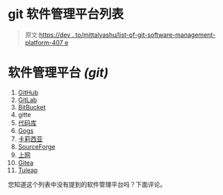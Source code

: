 # git 软件管理平台列表

> 原文:[https://dev . to/mittalyashu/list-of-git-software-management-platform-407 e](https://dev.to/mittalyashu/list-of-git-software-management-platform-407e)

# 软件管理平台 *(git)*

1.  [GitHub](https://github.com/)
2.  [GitLab](https://gitlab.com/)
3.  [BitBucket](https://bitbucket.org/)
4.  gitte
5.  [代码库](https://www.codebasehq.com/)
6.  [Gogs](https://gogs.io/)
7.  [卡莉西亚](https://kallithea-scm.org/)
8.  [SourceForge](https://sourceforge.net/)
9.  [上网](https://git-scm.com/book/en/v2/Git-on-the-Server-GitWeb)
10.  [Gitea](https://gitea.io/en-us/)
11.  [Tuleap](https://www.tuleap.org/)

您知道这个列表中没有提到的软件管理平台吗？下面评论。